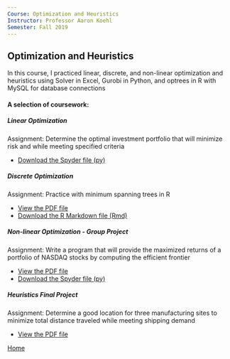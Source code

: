 ```yaml
---
Course: Optimization and Heuristics
Instructor: Professor Aaron Koehl
Semester: Fall 2019
---
```


## Optimization and Heuristics
In this course, I practiced linear, discrete, and non-linear optimization and heuristics using Solver in Excel, Gurobi in Python, and optrees in R with MySQL for database connections


#### A selection of coursework:
##### Linear Optimization
Assignment: Determine the optimal investment portfolio that will minimize risk and while meeting specified criteria
- [Download the Spyder file (py)](LinearOptimization.py)

##### Discrete Optimization
Assignment: Practice with minimum spanning trees in R
- [View the PDF file](DiscreteOptimizationWriteup.pdf)
- [Download the R Markdown file (Rmd)](DiscreteOptimization.Rmd)

##### Non-linear Optimization - Group Project
Assignment: Write a program that will provide the maximized returns of a portfolio of NASDAQ stocks by computing the efficient frontier
- [View the PDF file](PortfolioGroupWriteup.pdf)
- [Download the Spyder file (py)](PortfolioGroup.py)

##### Heuristics Final Project
Assignment: Determine a good location for three manufacturing sites to minimize total distance traveled while meeting shipping demand
- [View the PDF file](FinalIntegrationAssignment.pdf)

[Home](https://cherylngo.github.io/)
